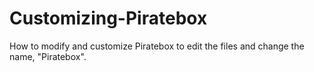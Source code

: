 # Customizing-Piratebox
How to modify and customize Piratebox to edit the files and change the name, "Piratebox".
